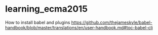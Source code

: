 # learning_ecma2015

How to install babel and plugins
    https://github.com/thejameskyle/babel-handbook/blob/master/translations/en/user-handbook.md#toc-babel-cli